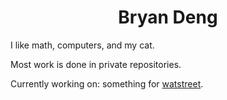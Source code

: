 <h1 align="center">Bryan Deng</h1>

I like math, computers, and my cat.

Most work is done in private repositories.

Currently working on: something for [watstreet](https://github.com/Wat-Street).
